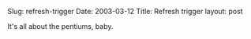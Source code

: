 Slug: refresh-trigger
Date: 2003-03-12
Title: Refresh trigger
layout: post

It&#39;s all about the pentiums, baby.
